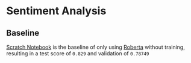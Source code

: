 # Sentiment Analysis

## Baseline

[Scratch Notebook](src/scratch/scratch.ipynb) is the baseline of only using [Roberta](https://huggingface.co/cardiffnlp/twitter-roberta-base-sentiment-latest) without training, resulting in a test score of `0.829` and validation of `0.78749`
